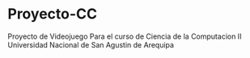 # Proyecto-CC

Proyecto de Videojuego
Para el curso de Ciencia de la Computacion II
Universidad Nacional de San Agustin de Arequipa
